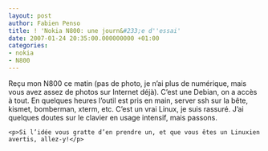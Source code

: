 ```yaml
---
layout: post
author: Fabien Penso
title: ! 'Nokia N800: une journ&#233;e d''essai'
date: 2007-01-24 20:35:00.000000000 +01:00
categories:
- nokia
- N800
---
```

<p>Reçu mon <span class="caps">N800</span> ce matin (pas de photo, je n’ai plus de numérique, mais vous avez assez de photos sur Internet déjà). C’est une Debian, on a accès à tout. En quelques heures l’outil est pris en main, server ssh sur la bête, kismet, bomberman, xterm, etc. C’est un vrai Linux, je suis rassuré. J’ai quelques doutes sur le clavier en usage intensif, mais passons.</p>


	<p>Si l’idée vous gratte d’en prendre un, et que vous êtes un Linuxien avertis, allez-y!</p>
